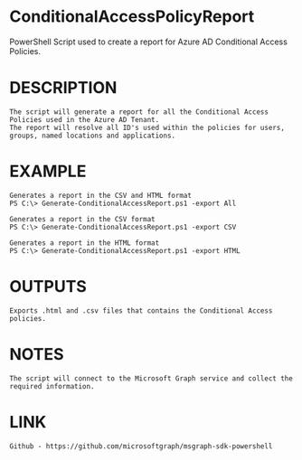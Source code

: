 # ConditionalAccessPolicyReport
PowerShell Script used to create a report for Azure AD Conditional Access Policies.

# DESCRIPTION
    The script will generate a report for all the Conditional Access Policies used in the Azure AD Tenant. 
    The report will resolve all ID's used within the policies for users, groups, named locations and applications.
# EXAMPLE
    Generates a report in the CSV and HTML format
    PS C:\> Generate-ConditionalAccessReport.ps1 -export All

    Generates a report in the CSV format
    PS C:\> Generate-ConditionalAccessReport.ps1 -export CSV

    Generates a report in the HTML format
    PS C:\> Generate-ConditionalAccessReport.ps1 -export HTML
# OUTPUTS
    Exports .html and .csv files that contains the Conditional Access policies.
# NOTES
    The script will connect to the Microsoft Graph service and collect the required information. 
# LINK
    Github - https://github.com/microsoftgraph/msgraph-sdk-powershell
